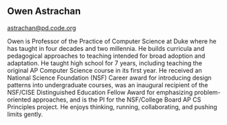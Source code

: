 ## Owen Astrachan

[astrachan@pd.code.org](mailto:astrachan@pd.code.org)

Owen is Professor of the Practice of Computer Science at Duke where he has taught in four decades and two millennia. He builds curricula and pedagogical approaches to teaching intended for broad adoption and adaptation. He taught high school for 7 years, including teaching the original AP Computer Science course in its first year. He received an National Science Foundation (NSF) Career award for introducing design patterns into undergraduate courses, was an inaugural recipient of the NSF/CISE Distinguished Education Fellow Award for emphasizing problem-oriented approaches, and is the PI for the NSF/College Board AP CS Principles project. He enjoys thinking, running, collaborating, and pushing limits gently.

